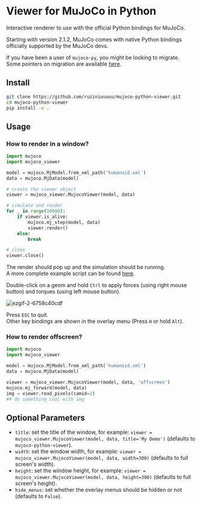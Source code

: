# Viewer for MuJoCo in Python

Interactive renderer to use with the official Python bindings for MuJoCo.

Starting with version 2.1.2, MuJoCo comes with native Python bindings officially supported by the MuJoCo devs.  

If you have been a user of `mujoco-py`, you might be looking to migrate.  
Some pointers on migration are available [here](https://mujoco.readthedocs.io/en/latest/python.html#migration-notes-for-mujoco-py).

## Install

```sh
git clone https://github.com/ruziniuuuuu/mujoco-python-viewer.git
cd mujoco-python-viewer
pip install -e .
```

## Usage

### How to render in a window?

```py
import mujoco
import mujoco_viewer

model = mujoco.MjModel.from_xml_path('humanoid.xml')
data = mujoco.MjData(model)

# create the viewer object
viewer = mujoco_viewer.MujocoViewer(model, data)

# simulate and render
for _ in range(10000):
    if viewer.is_alive:
        mujoco.mj_step(model, data)
        viewer.render()
    else:
        break

# close
viewer.close()
```

The render should pop up and the simulation should be running.  
A more complete example script can be found [here](https://github.com/rohanpsingh/mujoco-python-viewer/blob/main/examples/sample.py).  

Double-click on a geom and hold `Ctrl` to apply forces (using right mouse button) and torques (using left mouse button).

![ezgif-2-6758c40cdf](https://user-images.githubusercontent.com/16384313/161459985-a47e74dc-92c9-4a0b-99fc-92d1b5b04163.gif)

Press `ESC` to quit.  
Other key bindings are shown in the overlay menu (Press `H` or hold `Alt`).

### How to render offscreen?

```py
import mujoco
import mujoco_viewer

model = mujoco.MjModel.from_xml_path('humanoid.xml')
data = mujoco.MjData(model)

viewer = mujoco_viewer.MujocoViewer(model, data, 'offscreen')
mujoco.mj_forward(model, data)
img = viewer.read_pixels(camid=2)
## do something cool with img
```

## Optional Parameters

- `title`: set the title of the window, for example: `viewer = mujoco_viewer.MujocoViewer(model, data, title='My Demo')` (defaults to `mujoco-python-viewer`).
- `width`: set the window width, for example: `viewer = mujoco_viewer.MujocoViewer(model, data, width=300)` (defaults to full screen's width).
- `height`: set the window height, for example: `viewer = mujoco_viewer.MujocoViewer(model, data, height=300)` (defaults to full screen's height).
- `hide_menus`: set whether the overlay menus should be hidden or not (defaults to `False`).
